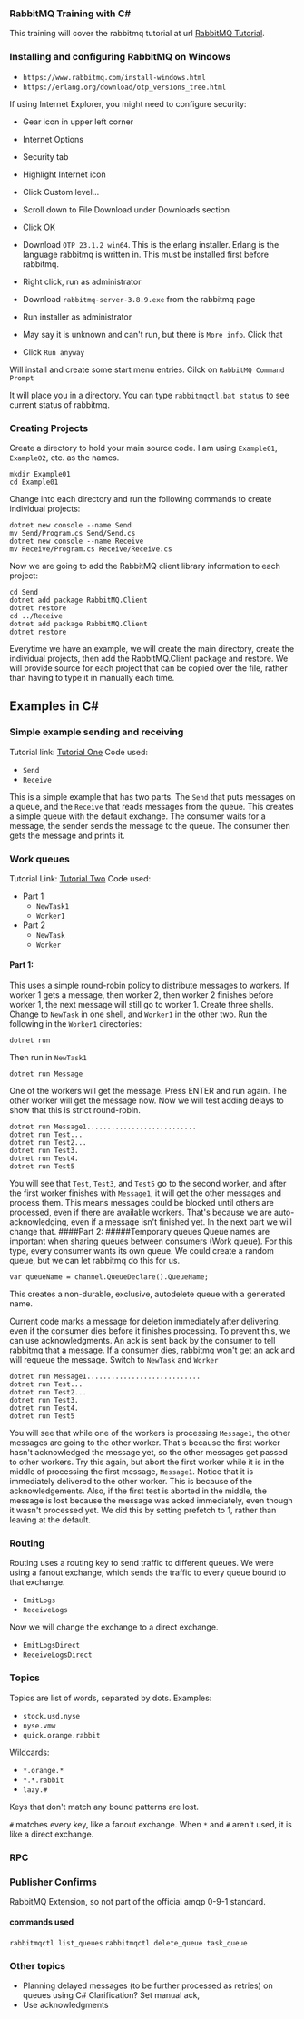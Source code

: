 ### RabbitMQ Training with C\#
This training will cover the rabbitmq tutorial at url [RabbitMQ Tutorial](https://www.rabbitmq.com/tutorials/tutorial-one-dotnet.html).

### Installing and configuring RabbitMQ on Windows
* ``https://www.rabbitmq.com/install-windows.html``
* ``https://erlang.org/download/otp_versions_tree.html``

If using Internet Explorer, you might need to configure security:

* Gear icon in upper left corner
* Internet Options
* Security tab
* Highlight Internet icon
* Click Custom level...
* Scroll down to File Download under Downloads section
* Click OK

* Download `OTP 23.1.2 win64`.  This is the erlang installer.  Erlang is the language rabbitmq is written in.  This must be installed first before rabbitmq.
* Right click, run as administrator
* Download `rabbitmq-server-3.8.9.exe` from the rabbitmq page
* Run installer as administrator
* May say it is unknown and can't run, but there is `More info`.  Click that
* Click `Run anyway`

Will install and create some start menu entries.  Cilck on `RabbitMQ Command Prompt`

It will place you in a directory.  You can type `rabbitmqctl.bat status` to see current status of rabbitmq.

### Creating Projects
Create a directory to hold your main source code.  I am using `Example01`, `Example02`, etc. as the names.
```
mkdir Example01
cd Example01
```
Change into each directory and run the following commands to create individual projects:
```
dotnet new console --name Send
mv Send/Program.cs Send/Send.cs
dotnet new console --name Receive
mv Receive/Program.cs Receive/Receive.cs
```
Now we are going to add the RabbitMQ client library information to each project:
```
cd Send
dotnet add package RabbitMQ.Client
dotnet restore
cd ../Receive
dotnet add package RabbitMQ.Client
dotnet restore
```

Everytime we have an example, we will create the main directory, create the individual projects, then add the RabbitMQ.Client package and restore.  We will provide source for each project that can be copied over the file, rather than having to type it in manually each time.

## Examples in C\#
### Simple example sending and receiving
Tutorial link: [Tutorial One](https://www.rabbitmq.com/tutorials/tutorial-one-dotnet.html])
Code used:

* ``Send``
* ``Receive``

This is a simple example that has two parts. The `Send` that puts messages on a queue, and the `Receive` that reads messages from the queue.
This creates a simple queue with the default exchange.  The consumer waits for a message, the sender sends the message to the queue.  The consumer then gets the message and prints it.

### Work queues
Tutorial Link: [Tutorial Two](https://www.rabbitmq.com/tutorials/tutorial-two-dotnet.html)
Code used:

* Part 1
    * ``NewTask1``
    * ``Worker1``
* Part 2
    * ``NewTask``
    * ``Worker``

#### Part 1:
This uses a simple round-robin policy to distribute messages to workers.  If worker 1 gets a message, then worker 2, then worker 2 finishes before worker 1, the next message will still go to worker 1.
Create three shells.  Change to `NewTask` in one shell, and `Worker1` in the other two.
Run the following in the `Worker1` directories:
```
dotnet run
```
Then run in `NewTask1`
```
dotnet run Message
```
One of the workers will get the message.  Press ENTER and run again.  The other worker will get the message now.
Now we will test adding delays to show that this is strict round-robin.
```
dotnet run Message1...........................
dotnet run Test...
dotnet run Test2...
dotnet run Test3.
dotnet run Test4.
dotnet run Test5
```
You will see that `Test`, `Test3`, and `Test5` go to the second worker, and after the first worker finishes with `Message1`, it will get the other messages and process them.  This means messages could be blocked until others are processed, even if there are available workers.  That's because we are auto-acknowledging, even if a message isn't finished yet.
In the next part we will change that.
####Part 2:
#####Temporary queues
Queue names are important when sharing queues between consumers (Work queue).  For this type, every consumer wants its own queue.  We could create a random queue, but we can let rabbitmq do this for us.
```
var queueName = channel.QueueDeclare().QueueName;
```
This creates a non-durable, exclusive, autodelete queue with a generated name.

Current code marks a message for deletion immediately after delivering, even if the consumer dies before it finishes processing.  To prevent this, we can use acknowledgments.  An ack is sent back by the consumer to tell rabbitmq that a message.
If a consumer dies, rabbitmq won't get an ack and will requeue the message.
Switch to `NewTask` and `Worker`
```
dotnet run Message1............................
dotnet run Test...
dotnet run Test2...
dotnet run Test3.
dotnet run Test4.
dotnet run Test5
```
You will see that while one of the workers is processing `Message1`, the other messages are going to the other worker.  That's because the first worker hasn't acknowledged the message yet, so the other messages get passed to other workers.
Try this again, but abort the first worker while it is in the middle of processing the first message, `Message1`.  Notice that it is immediately delivered to the other worker.  This is because of the acknowledgements.  Also, if the first test is aborted in the middle, the message is lost because the message was acked immediately, even though it wasn't processed yet.
We did this by setting prefetch to 1, rather than leaving at the default.

### Routing
Routing uses a routing key to send traffic to different queues.
We were using a fanout exchange, which sends the traffic to every queue bound to that exchange. 

* ``EmitLogs``
* ``ReceiveLogs``

Now we will change the exchange to a direct exchange.

* ``EmitLogsDirect``
* ``ReceiveLogsDirect``

### Topics
Topics are list of words, separated by dots. Examples:

* ``stock.usd.nyse``
* ``nyse.vmw``
* ``quick.orange.rabbit``

Wildcards:

* ``*.orange.*``
* ``*.*.rabbit``
* ``lazy.#``

Keys that don't match any bound patterns are lost.

`#` matches every key, like a fanout exchange.
When `*` and `#` aren't used, it is like a direct exchange.

### RPC

### Publisher Confirms
RabbitMQ Extension, so not part of the official amqp 0-9-1 standard.

#### commands used
``rabbitmqctl list_queues``
``rabbitmqctl delete_queue task_queue``

### Other topics
* Planning delayed messages (to be further processed as retries) on queues using C#
Clarification?
Set manual ack, 
* Use acknowledgments

